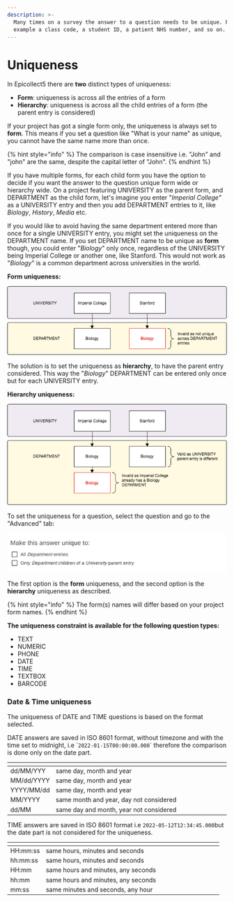 ```yaml
---
description: >-
  Many times on a survey the answer to a question needs to be unique. For
  example a class code, a student ID, a patient NHS number, and so on.
---
```


# Uniqueness

In Epicollect5 there are **two** distinct types of uniqueness:

* **Form**: uniqueness is across all the entries of a form
* **Hierarchy**: uniqueness is across all the child entries of a form (the parent entry is considered)

If your project has got a single form only, the uniqueness is always set to **form**. This means if you set a question like "What is your name" as unique, you cannot have the same name more than once.

{% hint style="info" %}
The comparison is case insensitive i.e. "John" and "john" are the same, despite the capital letter of "John".
{% endhint %}

If you have multiple forms, for each child form you have the option to decide if you want the answer to the question unique form wide or hierarchy wide. On a project featuring UNIVERSITY as the parent form, and DEPARTMENT as the child form, let's imagine you enter "_Imperial College"_ as a UNIVERSITY entry and then you add DEPARTMENT entries to it, like _Biology_, _History_, _Media_ etc.

If you would like to avoid having the same department entered more than once for a single UNIVERSITY entry, you might set the uniqueness on the DEPARTMENT name. If you set DEPARTMENT name to be unique as **form** though, you could enter "_Biology_" only once, regardless of the UNIVERSITY being Imperial College or another one, like Stanford. This would not work as "_Biology_" is a common department across universities in the world.

**Form uniqueness:**

![](../.gitbook/assets/uniqueness-1.png)

The solution is to set the uniqueness as **hierarchy**, to have the parent entry considered. This way the "_Biology_" DEPARTMENT can be entered only once but for each UNIVERSITY entry.

**Hierarchy uniqueness:**

![](../.gitbook/assets/uniqueness-2.png)

To set the uniqueness for a question, select the question and go to the "Advanced" tab:

![](../.gitbook/assets/uniqueness-3.png)

The first option is the **form** uniqueness, and the second option is the **hierarchy** uniqueness as described.

{% hint style="info" %}
The form(s) names will differ based on your project form names.
{% endhint %}

**The uniqueness constraint is available for the following question types:**

* TEXT
* NUMERIC
* PHONE
* DATE
* TIME
* TEXTBOX
* BARCODE

### Date & Time uniqueness

The uniqueness of DATE and TIME questions is based on the format selected.&#x20;

DATE answers are saved in ISO 8601 format, without timezone and with the time set to midnight, i.e \``2022-01-15T00:00:00.000`\` therefore the comparison is done only on the date part.

<table data-header-hidden><thead><tr><th></th><th width="372"></th><th></th></tr></thead><tbody><tr><td>dd/MM/YYY</td><td>same day, month and year</td><td></td></tr><tr><td>MM/dd/YYYY</td><td>same day, month and year</td><td></td></tr><tr><td>YYYY/MM/dd</td><td>same day, month and year</td><td></td></tr><tr><td>MM/YYYY</td><td>same month and year, day not considered</td><td></td></tr><tr><td>dd/MM</td><td>same day and month, year not considered</td><td></td></tr></tbody></table>



TIME answers are saved in ISO 8601 format i.e `2022-05-12T12:34:45.000`but the date part is not considered for the uniqueness.

<table><thead><tr><th></th><th width="377"></th><th></th></tr></thead><tbody><tr><td>HH:mm:ss</td><td>same hours, minutes and seconds</td><td></td></tr><tr><td>hh:mm:ss</td><td>same hours, minutes and seconds</td><td></td></tr><tr><td>HH:mm</td><td>same hours and minutes, any seconds</td><td></td></tr><tr><td>hh:mm</td><td>same hours and minutes, any seconds</td><td></td></tr><tr><td>mm:ss</td><td>same minutes and seconds, any hour</td><td></td></tr></tbody></table>













